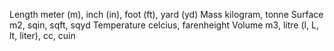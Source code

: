 Length	meter (m), inch (in), foot (ft), yard (yd)
Mass kilogram, tonne
Surface	m2, sqin, sqft, sqyd
Temperature celcius, farenheight
Volume	m3, litre (l, L, lt, liter), cc, cuin
